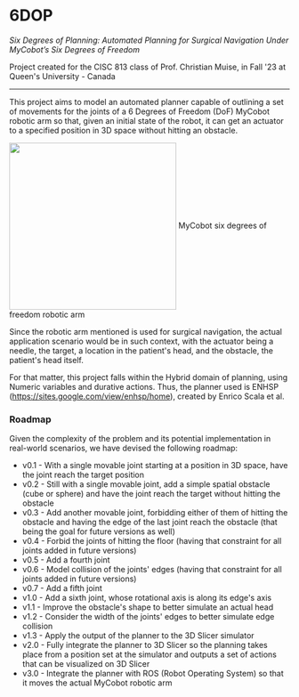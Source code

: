 # 6DOP
_Six Degrees of Planning: Automated Planning for Surgical Navigation Under MyCobot’s Six Degrees of Freedom_

Project created for the CISC 813 class of Prof. Christian Muise, in Fall '23 at Queen's University - Canada

---

This project aims to model an automated planner capable of outlining a set of movements for the joints of a 6 Degrees of Freedom (DoF) MyCobot robotic arm so that, given an initial state of the robot, it can get an actuator to a specified position in 3D space without hitting an obstacle.


<a href="https://shop.elephantrobotics.com/en-ca/products/mycobot-pi-worlds-smallest-and-lightest-six-axis-collaborative-robot"><img src="https://shop.elephantrobotics.com/cdn/shop/products/myCobot280Pi_d059bf49-0c40-402b-ae52-3617c81d2cc7_1000x.png?v=1676893070" align="center" width="300" ></a>
MyCobot six degrees of freedom robotic arm

Since the robotic arm mentioned is used for surgical navigation, the actual application scenario would be in such context, with the actuator being a needle, the target, a location in the patient's head, and the obstacle, the patient's head itself.

For that matter, this project falls within the Hybrid domain of planning, using Numeric variables and durative actions. Thus, the planner used is ENHSP (https://sites.google.com/view/enhsp/home), created by Enrico Scala et al.

### Roadmap

Given the complexity of the problem and its potential implementation in real-world scenarios, we have devised the following roadmap:

- v0.1 - With a single movable joint starting at a position in 3D space, have the joint reach the target position
- v0.2 - Still with a single movable joint, add a simple spatial obstacle (cube or sphere) and have the joint reach the target without hitting the obstacle
- v0.3 - Add another movable joint, forbidding either of them of hitting the obstacle and having the edge of the last joint reach the obstacle (that being the goal for future versions as well)
- v0.4 - Forbid the joints of hitting the floor (having that constraint for all joints added in future versions)
- v0.5 - Add a fourth joint
- v0.6 - Model collision of the joints' edges (having that constraint for all joints added in future versions)
- v0.7 - Add a fifth joint
- v1.0 - Add a sixth joint, whose rotational axis is along its edge's axis
- v1.1 - Improve the obstacle's shape to better simulate an actual head
- v1.2 - Consider the width of the joints' edges to better simulate edge collision
- v1.3 - Apply the output of the planner to the 3D Slicer simulator
- v2.0 - Fully integrate the planner to 3D Slicer so the planning takes place from a position set at the simulator and outputs a set of actions that can be visualized on 3D Slicer
- v3.0 - Integrate the planner with ROS (Robot Operating System) so that it moves the actual MyCobot robotic arm
